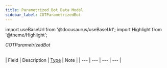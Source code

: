 ```yaml
---
title: Parametrized Bot Data Model
sidebar_label: COTParametrizedBot
---
```

import useBaseUrl from '@docusaurus/useBaseUrl'; 
import Highlight from '@theme/Highlight';

<span className="hero__subtitle"><em>COTParametrizedBot</em></span>
<br/>
<br/>


| Field | Description | [Type](/docs/documentation/models/overview_model#data-types) | Note |
| --- | --- | --- | --- |
<!-- - [ ] **hooks.onCreate[index].maxIterations** | | number |
- [ ] **hooks.onCreate[index].stages** | Parametrized bot??? | object[ ] | 
- [ ] **hooks.onCreate[index].stages[index].customNetworkRequest** | | object[ ]
- [ ] **hooks.onCreate[index].stages[index].customNetworkRequest[index].body** | | object |
- [ ] **hooks.onCreate[index].stages[index].customNetworkRequest[index].endpoint** | | string[ ]
- [ ] **hooks.onCreate[index].stages[index].customNetworkRequest[index].findOne** | | boolean |
- [ ] **hooks.onCreate[index].stages[index].customNetworkRequest[index].keyOutput** | | string |
- [ ] **hooks.onCreate[index].stages[index].customNetworkRequest[index].method** | | string | Enum: ["GET", "Post"]
- [ ] **hooks.onCreate[index].stages[index].customNetworkRequest[index].query** | | object |
- [ ] **hooks.onCreate[index].stages[index].data** | | object |
- [ ] **hooks.onCreate[index].stages[index].key** | | string |
- [ ] **hooks.onCreate[index].stages[index].name** | string |
- [ ] **hooks.onCreate[index].stages[index].next** | object |
- [ ] **hooks.onCreate[index].stages[index].version** | | string |
- [ ] **hooks.onCreate[index].start** | | string |
- [ ] **hooks.onCreate[index].version** | | number | -->

<!-- - [ ] **requiredSurvey.parametrizedBot[index].maxIterations** | | number |
- [ ] **requiredSurvey.parametrizedBot[index].stages** | Parametrized bot??? | object[ ] | 
- [ ] **requiredSurvey.parametrizedBot[index].stages[index].customNetworkRequest** | | object[ ]
- [ ] **requiredSurvey.parametrizedBot[index].stages[index].customNetworkRequest[index].body** | | object |
- [ ] **requiredSurvey.parametrizedBot[index].stages[index].customNetworkRequest[index].endpoint** | | string[ ]
- [ ] **requiredSurvey.parametrizedBot[index].stages[index].customNetworkRequest[index].findOne** | | boolean |
- [ ] **requiredSurvey.parametrizedBot[index].stages[index].customNetworkRequest[index].keyOutput** | | string |
- [ ] **requiredSurvey.parametrizedBot[index].stages[index].customNetworkRequest[index].method** | | string | Enum: ["GET", "Post"]
- [ ] **requiredSurvey.parametrizedBot[index].stages[index].customNetworkRequest[index].query** | | object |
- [ ] **requiredSurvey.parametrizedBot[index].stages[index].data** | | object |
- [ ] **requiredSurvey.parametrizedBot[index].stages[index].key** | | string |
- [ ] **requiredSurvey.parametrizedBot[index].stages[index].name** | string |
- [ ] **requiredSurvey.parametrizedBot[index].stages[index].next** | object |
- [ ] **requiredSurvey.parametrizedBot[index].stages[index].version** | | string |
- [ ] **requiredSurvey.parametrizedBot[index].start** | | string |
- [ ] **requiredSurvey.parametrizedBot[index].version** | | number | -->